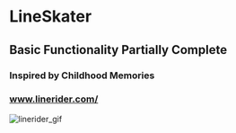 # LineSkater
## Basic Functionality Partially Complete
### Inspired by Childhood Memories
### www.linerider.com/

![linerider_gif](https://user-images.githubusercontent.com/34845402/51734462-77fffa80-2039-11e9-8ece-8fef68dd7876.gif)
